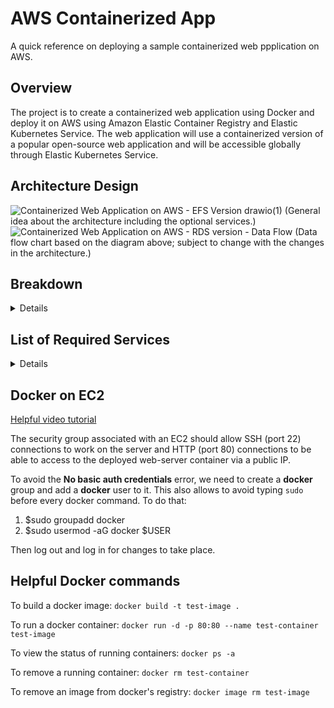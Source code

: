 # AWS Containerized App
A quick reference on deploying a sample containerized web ppplication on AWS.
## Overview
The project is to create a containerized web application using Docker and deploy it on AWS using Amazon Elastic Container Registry and Elastic Kubernetes Service. The web application will use a containerized version of a popular open-source web application and will be accessible globally through Elastic Kubernetes Service.
## Architecture Design
![Containerized Web Application on AWS - EFS Version drawio(1)](https://github.com/user-attachments/assets/82367d7f-7c37-49c7-97fa-e4e654e4ba27)
(General idea about the architecture including the optional services.)
![Containerized Web Application on AWS - RDS version - Data Flow](https://github.com/user-attachments/assets/922fdfa6-ea8e-4d8b-8f3e-8e897679c448)
(Data flow chart based on the diagram above; subject to change with the changes in the architecture.)
## Breakdown
<details>
High-level tasks:
1. Set up an AWS account and create a new Elastic Container Registry.
2. Create a Dockerfile to build a container image of the chosen web application and push it to the Elastic Container Registry.
3. Create an Elastic Kubernetes Service cluster and configure it to use the Elastic Container Registry to pull container images.
4. Deploy the containerized web application to the Elastic Kubernetes Service cluster.
5. Use AWS Load Balancer or Amazon CloudFront to provide global accessibility to the web application.
6. Implement scalability and high availability features for the web application using Elastic Kubernetes Service.

Optional tasks:
1. Use Amazon CloudWatch to monitor the performance and health of the containerized web application.
2. Use AWS ECS to automate the deployment process and manage the container lifecycle.
3. Use AWS Step Functions to manage and secure communication between microservices running in the containerized web application.

Skills needed:
1. Understanding of containerization and Docker.
2. Knowledge of Kubernetes and container orchestration.
3. Familiarity with Elastic Container Registry and Elastic Kubernetes Service.
4. Understanding of AWS infrastructure services such as AWS Load Balancer and Amazon CloudFront.
</details>

## List of Required Services
<details>
  
**Core:**

- Amazon EC2
- Amazon Elastic Kubernetes Service (EKS)
- Amazon Elastic Container Registry (ECR)
- Application Load Balancer (ALB)
- Amazon Route 53
- Amazon CloudFront
- Amazon Relational Database Service (RDS)

**Additional:**

- AWS Identity and Access Management (IAM) 
- Amazon CloudWatch 
- AWS Auto Scaling 
- AWS Secrets Manager 
- AWS Key Management Service (KMS)

**Development and CI/CD Tools:**

- Docker
- AWS CodePipeline
- AWS CoreBuild
- AWS CodeDeploy
- Kubernetes YAML Files

**Scalability and High Availability:**

- Horizontal Pod Autoscaler (HPA) 
- AWS Fargate (Optional)

**Security and Networking:**

- AWS WAF (Web Application Firewall) 
- AWS VPC (Virtual Private Cloud) 
- AWS NAT Gateway 

**Optional Advanced Features:**

- AWS App Mesh 
- AWS Elastic File System (EFS) 
- AWS Lambda
</details>

## Docker on EC2
[Helpful video tutorial](https://www.youtube.com/watch?v=6Hj-stf51Bc&list=PLqoUmUbJ_zDHPwK-ZWATXiYrUXwWkLY65&index=1)

The security group associated with an EC2 should allow SSH (port 22) connections to work on the server and HTTP (port 80) connections to be able to access to the deployed web-server container via a public IP.

To avoid the **No basic auth credentials** error, we need to create a **docker** group and add a **docker** user to it. This also allows to avoid typing `sudo` before every docker command. To do that:

1. $sudo groupadd docker
2. $sudo usermod -aG docker $USER

Then log out and log in for changes to take place.

## Helpful Docker commands
To build a docker image:
`docker build -t test-image .`

To run a docker container:
`docker run -d -p 80:80 --name test-container test-image`

To view the status of running containers:
`docker ps -a`

To remove a running container:
`docker rm test-container`

To remove an image from docker's registry:
`docker image rm test-image`
